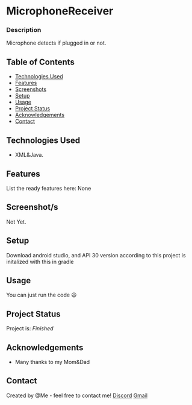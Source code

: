 # MicrophoneReceiver

### Description 
Microphone detects if plugged in or not. 

## Table of Contents
* [Technologies Used](#technologies-used)
* [Features](#features)
* [Screenshots](#screenshots)
* [Setup](#setup)
* [Usage](#usage)
* [Project Status](#project-status)
* [Acknowledgements](#acknowledgements)
* [Contact](#contact)

## Technologies Used
 - XML&Java.
  


## Features
List the ready features here:
None

## Screenshot/s
Not Yet.


## Setup
  Download android studio, and API 30 version according to this project is initalized with this in gradle
## Usage
You can just run the code 😃

## Project Status
Project is: _Finished_

## Acknowledgements
- Many thanks to my Mom&Dad


## Contact
Created by @Me - feel free to contact me!
[Discord](https://discordapp.com/users/740404813753483276/)
[Gmail](mailto:ofekalm100@gmail.com)
